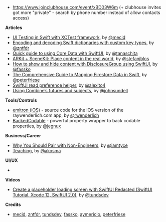 - https://www.joinclubhouse.com/event/xBD03W6m (+ clubhouse invites got more "private" - search by phone number instead of allow contacts access)

**Articles**

* [UI Testing in Swift with XCTest framework](https://swiftwithmajid.com/2021/03/18/ui-testing-in-swift-with-xctest-framework/), by [@mecid](https://twitter.com/mecid)
* [Encoding and decoding Swift dictionaries with custom key types](https://www.fivestars.blog/swift/codable-swift-dictionaries.html), by [@zntfdr](https://twitter.com/zntfdr)
* [Quick guide to using Core Data with SwiftUI](https://tanaschita.com/20210320-using-core-data-with-swiftui), by [@tanaschita](https://twitter.com/tanaschita)
* [ARKit + SceneKit: Place content in the real world](https://stefanblos.com/posts/arkit_scenekit_place_objects/), by [@stefanjblos](https://twitter.com/stefanjblos)
* [How to show and hide content with DisclosureGroup using SwiftUI](https://kristaps.me/blog/swiftui-disclosure-group/), by [@fassko](https://twitter.com/fassko)
* [The Comprehensive Guide to Mapping Firestore Data in Swift](https://peterfriese.dev/firestore-codable-the-comprehensive-guide/), by [@peterfriese](https://twitter.com/peterfriese)
* [SwiftUI read preference helper](https://alejandromp.com/blog/swiftui-read-preference-helper/), by [@alexito4](https://twitter.com/alexito4)
* [Using Combine’s futures and subjects](https://swiftbysundell.com/articles/using-combine-futures-and-subjects/), by [@johnsundell](https://twitter.com/johnsundell)

**Tools/Controls**

* [emitron (iOS)](https://github.com/razeware/emitron-iOS) - source code for the iOS version of the raywenderlich.com app, by [@rwenderlich](https://twitter.com/rwenderlich)
* [BackedCodable](https://github.com/jegnux/BackedCodable) - powerful property wrapper to back codable properties, by [@jegnux](https://twitter.com/jegnux)

**Business/Career**

* [Why You Should Pair with Non-Engineers](https://engineering.atspotify.com/2021/03/23/why-you-should-pair-with-non-engineers/), by [@iamtyce](https://twitter.com/iamtyce)
* [Teaching](https://akos.ma/teaching/), by [@akosma](https://twitter.com/akosma)

**UI/UX**

*

**Videos**

* [Create a placeholder loading screen with SwiftUI Redacted (SwiftUI Tutorial, Xcode 12, SwiftUI 2.0)](https://youtu.be/cfwEt__pnvA), by [@tundsdev](https://twitter.com/tundsdev)

**Credits**

* [mecid](https://github.com/mecid), [zntfdr](https://github.com/zntfdr), [tundsdev](https://github.com/tunds), [fassko](https://github.com/fassko), [aymericio](https://github.com/aymericio), [peterfriese](https://github.com/peterfriese)

